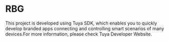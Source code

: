 # RBG
This project is developed using Tuya SDK, which enables you to quickly develop branded apps connecting and controlling smart scenarios of many devices.For more information, please check Tuya Developer Website.


